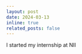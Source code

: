 ```yaml
---
layout: post
date: 2024-03-13
inline: true
related_posts: false
---
```


I started my internship at NII
